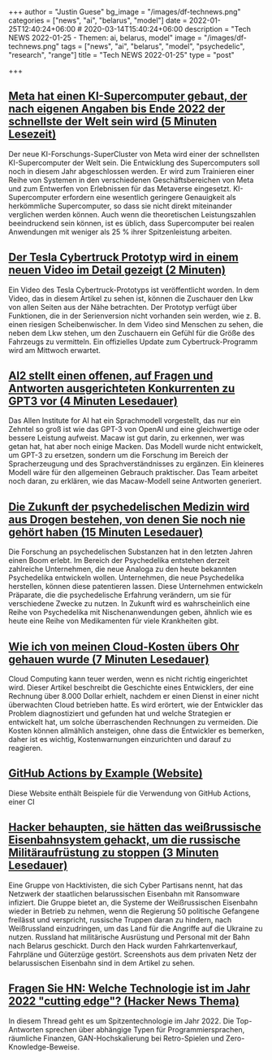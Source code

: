 +++
author = "Justin Guese"
bg_image = "/images/df-technews.png"
categories = ["news", "ai", "belarus", "model"]
date = 2022-01-25T12:40:24+06:00 # 2020-03-14T15:40:24+06:00
description = "Tech NEWS 2022-01-25 - Themen: ai, belarus, model"
image = "/images/df-technews.png"
tags = ["news", "ai", "belarus", "model", "psychedelic", "research", "range"]
title = "Tech NEWS 2022-01-25"
type = "post"

+++

## [Meta hat einen KI-Supercomputer gebaut, der nach eigenen Angaben bis Ende 2022 der schnellste der Welt sein wird (5 Minuten Lesezeit)](https://www.theverge.com/2022/1/24/22898651/meta-artificial-intelligence-ai-supercomputer-rsc-2022?scrolla=5eb6d68b7fedc32c19ef33b4)

 Der neue KI-Forschungs-SuperCluster von Meta wird einer der schnellsten KI-Supercomputer der Welt sein. Die Entwicklung des Supercomputers soll noch in diesem Jahr abgeschlossen werden. Er wird zum Trainieren einer Reihe von Systemen in den verschiedenen Geschäftsbereichen von Meta und zum Entwerfen von Erlebnissen für das Metaverse eingesetzt. KI-Supercomputer erfordern eine wesentlich geringere Genauigkeit als herkömmliche Supercomputer, so dass sie nicht direkt miteinander verglichen werden können. Auch wenn die theoretischen Leistungszahlen beeindruckend sein können, ist es üblich, dass Supercomputer bei realen Anwendungen mit weniger als 25 % ihrer Spitzenleistung arbeiten.

## [Der Tesla Cybertruck Prototyp wird in einem neuen Video im Detail gezeigt (2 Minuten)](https://electrek.co/2022/01/24/tesla-cybertruck-prototype-shown-in-detail-in-new-leaked-walkaround-video/)

 Ein Video des Tesla Cybertruck-Prototyps ist veröffentlicht worden. In dem Video, das in diesem Artikel zu sehen ist, können die Zuschauer den Lkw von allen Seiten aus der Nähe betrachten. Der Prototyp verfügt über Funktionen, die in der Serienversion nicht vorhanden sein werden, wie z. B. einen riesigen Scheibenwischer. In dem Video sind Menschen zu sehen, die neben dem Lkw stehen, um den Zuschauern ein Gefühl für die Größe des Fahrzeugs zu vermitteln. Ein offizielles Update zum Cybertruck-Programm wird am Mittwoch erwartet.

## [AI2 stellt einen offenen, auf Fragen und Antworten ausgerichteten Konkurrenten zu GPT3 vor (4 Minuten Lesedauer)](https://techcrunch.com/2022/01/24/ai2-shows-off-an-open-qa-focused-rival-to-gpt3/)

 Das Allen Institute for AI hat ein Sprachmodell vorgestellt, das nur ein Zehntel so groß ist wie das GPT-3 von OpenAI und eine gleichwertige oder bessere Leistung aufweist. Macaw ist gut darin, zu erkennen, wer was getan hat, hat aber noch einige Macken. Das Modell wurde nicht entwickelt, um GPT-3 zu ersetzen, sondern um die Forschung im Bereich der Spracherzeugung und des Sprachverständnisses zu ergänzen. Ein kleineres Modell wäre für den allgemeinen Gebrauch praktischer. Das Team arbeitet noch daran, zu erklären, wie das Macaw-Modell seine Antworten generiert.

## [Die Zukunft der psychedelischen Medizin wird aus Drogen bestehen, von denen Sie noch nie gehört haben (15 Minuten Lesedauer)](https://www.vice.com/en/article/m7v3dq/the-future-of-psychedelic-medicine-will-be-drugs-youve-never-heard-of)

 Die Forschung an psychedelischen Substanzen hat in den letzten Jahren einen Boom erlebt. Im Bereich der Psychedelika entstehen derzeit zahlreiche Unternehmen, die neue Analoga zu den heute bekannten Psychedelika entwickeln wollen. Unternehmen, die neue Psychedelika herstellen, können diese patentieren lassen. Diese Unternehmen entwickeln Präparate, die die psychedelische Erfahrung verändern, um sie für verschiedene Zwecke zu nutzen. In Zukunft wird es wahrscheinlich eine Reihe von Psychedelika mit Nischenanwendungen geben, ähnlich wie es heute eine Reihe von Medikamenten für viele Krankheiten gibt.

## [Wie ich von meinen Cloud-Kosten übers Ohr gehauen wurde (7 Minuten Lesedauer)](https://www.troyhunt.com/how-i-got-pwned-by-my-cloud-costs/)

 Cloud Computing kann teuer werden, wenn es nicht richtig eingerichtet wird. Dieser Artikel beschreibt die Geschichte eines Entwicklers, der eine Rechnung über 8.000 Dollar erhielt, nachdem er einen Dienst in einer nicht überwachten Cloud betrieben hatte. Es wird erörtert, wie der Entwickler das Problem diagnostiziert und gefunden hat und welche Strategien er entwickelt hat, um solche überraschenden Rechnungen zu vermeiden. Die Kosten können allmählich ansteigen, ohne dass die Entwickler es bemerken, daher ist es wichtig, Kostenwarnungen einzurichten und darauf zu reagieren.

## [GitHub Actions by Example (Website)](https://bit.ly/3KSHF3N/1/0100017e90edbbfc-afa18367-6d3e-495a-a799-47a1ebacf2dd-000000/GGGRZq3bBQEqMhsn1wLkMF0FYgx9dM2KVdWv_0ZCmCY=234)

 Diese Website enthält Beispiele für die Verwendung von GitHub Actions, einer CI

## [Hacker behaupten, sie hätten das weißrussische Eisenbahnsystem gehackt, um die russische Militäraufrüstung zu stoppen (3 Minuten Lesedauer)](https://arstechnica.com/information-technology/2022/01/hactivists-say-they-hacked-belarus-rail-system-to-stop-russian-military-buildup/)

 Eine Gruppe von Hacktivisten, die sich Cyber Partisans nennt, hat das Netzwerk der staatlichen belarussischen Eisenbahn mit Ransomware infiziert. Die Gruppe bietet an, die Systeme der Weißrussischen Eisenbahn wieder in Betrieb zu nehmen, wenn die Regierung 50 politische Gefangene freilässt und verspricht, russische Truppen daran zu hindern, nach Weißrussland einzudringen, um das Land für die Angriffe auf die Ukraine zu nutzen. Russland hat militärische Ausrüstung und Personal mit der Bahn nach Belarus geschickt. Durch den Hack wurden Fahrkartenverkauf, Fahrpläne und Güterzüge gestört. Screenshots aus dem privaten Netz der belarussischen Eisenbahn sind in dem Artikel zu sehen.

## [Fragen Sie HN: Welche Technologie ist im Jahr 2022 "cutting edge"? (Hacker News Thema)](https://news.ycombinator.com/item?id=30053761/1/0100017e90edbbfc-afa18367-6d3e-495a-a799-47a1ebacf2dd-000000/mCIPiC8HdIfQzHfiuQo2hDCAUmkX4JMiaC2QlBV99TU=234)

 In diesem Thread geht es um Spitzentechnologie im Jahr 2022. Die Top-Antworten sprechen über abhängige Typen für Programmiersprachen, räumliche Finanzen, GAN-Hochskalierung bei Retro-Spielen und Zero-Knowledge-Beweise.

